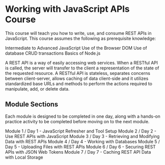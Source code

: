 # Working with JavaScript APIs Course

This course will teach you how to write, use, and consume REST APIs in JavaScript. This course assumes the following as prerequisite knowledge:
 
Intermediate to Advanced JavaScript
Use of the Browser DOM
Use of database CRUD transactions
Basics of Node.js

A REST API is a way of easily accessing web services. When a RESTful API is called, the server will transfer to the client a representation of the state of the requested resource. A RESTful API is stateless, separates concerns between client-server, allows caching of data client-side and it utilizes standardized base URLs and methods to perform the actions required to manipulate, add, or delete data.

## Module Sections

Each module is designed to be completed in one day, along with a hands-on practice activity to be completed before moving on to the next module. 

Module 1 / Day 1 - JavaScript Refresher and Tool Setup
Module 2 / Day 2 - Use REST APIs with JavaScript
Module 3 / Day 3 - Retrieving and Modifying Data with REST APIs
Module 4 / Day 4 - Working with Databases
Module 5 / Day 5  - Uploading Files with REST APIs
Module 6 / Day 6 - Securing REST APIs with JSON Web Tokens
Module 7 / Day 7 - Caching REST API Data with Local Storage 

